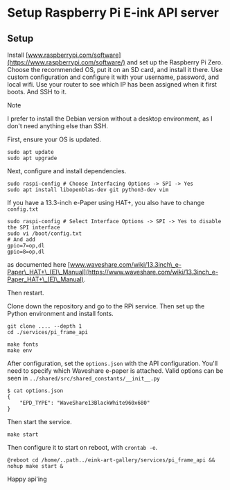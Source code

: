 # Setup Raspberry Pi E-ink API server

## Setup

Install [www.raspberrypi.com/software](https://www.raspberrypi.com/software/) and set up the Raspberry Pi Zero. Choose the recommended OS, put it on an SD card, and install it there.
Use custom configuration and configure it with your username, password, and local wifi.
Use your router to see which IP has been assigned when it first boots. And SSH to it.

> [!NOTE]
> I prefer to install the Debian version without a desktop environment, as I don't need anything else than SSH.

First, ensure your OS is updated.

    sudo apt update
    sudo apt upgrade 

Next, configure and install dependencies.
    
    sudo raspi-config # Choose Interfacing Options -> SPI -> Yes
    sudo apt install libopenblas-dev git python3-dev vim

If you have a 13.3-inch e-Paper using HAT+, you also have to change `config.txt`

    sudo raspi-config # Select Interface Options -> SPI -> Yes to disable the SPI interface
    sudo vi /boot/config.txt
    # And add
    gpio=7=op,dl
    gpio=8=op,dl

as documented here [www.waveshare.com/wiki/13.3inch\_e-Paper\_HAT+\_(E)\_Manual](https://www.waveshare.com/wiki/13.3inch_e-Paper_HAT+\_(E)\_Manual).

Then restart.

Clone down the repository and go to the RPi service.
Then set up the Python environment and install fonts.

    git clone .... --depth 1
    cd ./services/pi_frame_api
        
    make fonts
    make env

After configuration, set the `options.json` with the API configuration.
You'll need to specify which Waveshare e-paper is attached.
Valid options can be seen in `../shared/src/shared_constants/__init__.py`

    $ cat options.json
    {
        "EPD_TYPE": "WaveShare13BlackWhite960x680"
    }

Then start the service.

    make start

Then configure it to start on reboot, with `crontab -e`.

    @reboot cd /home/..path../eink-art-gallery/services/pi_frame_api && nohup make start &

Happy api'ing
